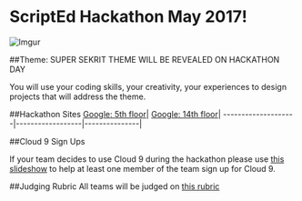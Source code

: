 # ScriptEd Hackathon May 2017!
![Imgur](http://i.imgur.com/RecSfOa.jpg)

##Theme: SUPER SEKRIT THEME WILL BE REVEALED ON HACKATHON DAY

You will use your coding skills, your creativity, your experiences to design projects that will address the theme.   



##Hackathon Sites
[Google: 5th floor](location/Watertower.md)| [Google: 14th floor](location/Spire.md)| 
--------------------|------------------|---------------|

##Cloud 9 Sign Ups

If your team decides to use Cloud 9 during the hackathon please use [this slideshow](https://docs.google.com/presentation/d/1HttvmHhhCrb7ORso0HWFuXZfucHvZ450OlO3OONDcLo/edit#slide=id.g14ecb9111c_1_0) to help at least one member of the team sign up for Cloud 9. 

##Judging Rubric
All teams will be judged on [this rubric](https://docs.google.com/document/d/1aNSaik7e9w98FCVOgIyg_HmHGahcJ_B7nmeuXrC9jpE/edit)


